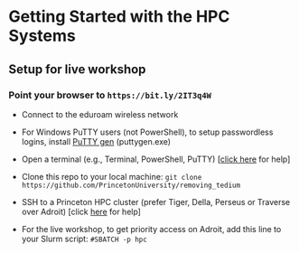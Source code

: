# Getting Started with the HPC Systems

## Setup for live workshop

### Point your browser to `https://bit.ly/2IT3q4W`

+ Connect to the eduroam wireless network

+ For Windows PuTTY users (not PowerShell), to setup passwordless logins, install <a href="https://www.chiark.greenend.org.uk/~sgtatham/putty/latest.html" target="_blank">PuTTY gen</a> (puttygen.exe)

+ Open a terminal (e.g., Terminal, PowerShell, PuTTY) [<a href="https://researchcomputing.princeton.edu/education/training/hardware-and-software-requirements-picscie-workshops" target="_blank">click here</a> for help]

+ Clone this repo to your local machine: `git clone https://github.com/PrincetonUniversity/removing_tedium`

+ SSH to a Princeton HPC cluster (prefer Tiger, Della, Perseus or Traverse over Adroit) [click [here](https://researchcomputing.princeton.edu/faq/why-cant-i-login-to-a-clu) for help]

+ For the live workshop, to get priority access on Adroit, add this line to your Slurm script: `#SBATCH -p hpc`
